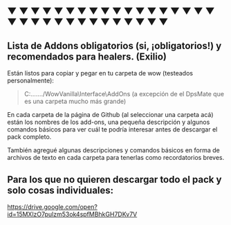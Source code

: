 ##  ▼ ▼ ▼ ▼ ▼ ▼ ▼ ▼ ▼ ▼ ▼ ▼ ▼ ▼ ▼ ▼ ▼ ▼ ▼ ▼ ▼ ▼ ▼ ▼ ▼ ▼ ▼ ▼ ▼ ▼ ▼ ▼ 
## Lista de Addons obligatorios (si, ¡obligatorios!) y recomendados para healers. (Exilio)

Están listos para copiar y pegar en tu carpeta de wow (testeados personalmente):
> C:\......./WowVanilla\Interface\AddOns       (a excepción de el DpsMate que es una carpeta mucho más grande)

En cada carpeta de la página de Github (al seleccionar una carpeta acá) están los nombres de los add-ons, una pequeña descripción y algunos comandos básicos para ver cuál te podría interesar antes de descargar el pack completo.

También agregué algunas descripciones y comandos básicos en forma de archivos de texto en cada carpeta para tenerlas como recordatorios breves.

## Para los que no quieren descargar todo el pack y solo cosas individuales:

https://drive.google.com/open?id=15MXlzO7pulzm53ok4spfMBhkGH7DKv7V

